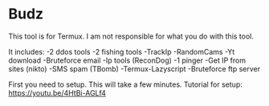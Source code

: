 # Budz

  This tool is for Termux.
  I am not responsible for what you do with 
this tool.

  It includes:
-2 ddos tools
-2 fishing tools
-TrackIp
-RandomCams
-Yt download
-Bruteforce email
-Ip tools (ReconDog)
-1 pinger
-Get IP from sites (nikto)
-SMS spam (TBomb)
-Termux-Lazyscript
-Bruteforce ftp server

  First you need to setup. This will take a few minutes. Tutorial for setup: https://youtu.be/4HtBi-AGLf4
